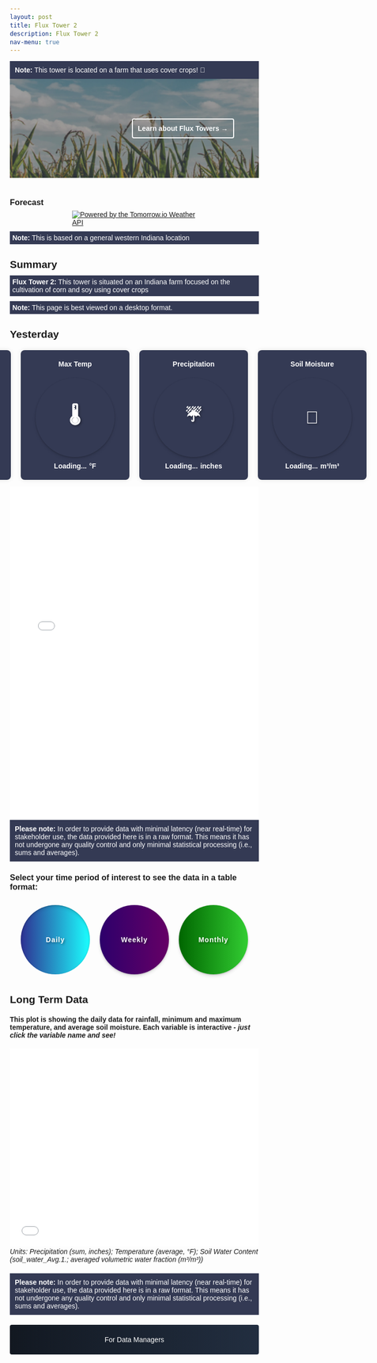 ```yaml
---
layout: post
title: Flux Tower 2
description: Flux Tower 2
nav-menu: true 
---
```


<style>
/* General resets for buttons and icons */
button, a, iframe {
    border: none;
    outline: none;
    box-shadow: none;
}

/* Styling for the Toggle Technical Data button */
.collapsible {
    background-image: linear-gradient(to right, #121821, #222e40);
    cursor: pointer;
    padding: 10px 15px;
    border-radius: 4px;
    text-align: center;
    text-transform: none;
    display: block;
    margin: auto;
    margin-bottom: 20px;  
    width: 100%;
    line-height: 40px;
    color: white;
}

/* Styles for container */
.container {
    visibility: hidden;
    height: 0;
    overflow: hidden;  
}

.centered-text {
    text-align: center;
}

/* Styling for the View in full View button */
.full-view-button {
    display: block;
    margin: 20px auto; 
    background-image: linear-gradient(to right, #121821, #222e40);
    color: white;
    cursor: pointer;
    padding: 10px 15px;
    border-radius: 4px;
    text-align: center;
    font-size: 1em; 
    text-decoration: none; 
    font-weight: bold; 
}

.collapsible.selected {
    filter: brightness(60%); /* darken the color */
}

/* Styling for the icons */
.icon {
    box-shadow: 0px 4px 6px rgba(0, 0, 0, 0.1), 0px 1px 3px rgba(0, 0, 0, 0.2); /* outer and inner shadows */
    text-shadow: 2px 2px 4px rgba(0, 0, 0, 0.4); /* horizontal offset, vertical offset, blur radius, color */
    position: relative;
    color: white;
    text-transform: none;
    padding: 10px;
    width: 140px;
    height: 140px;
    border-radius: 50%;
    overflow: hidden;
    white-space: nowrap;
    text-overflow: ellipsis;
    text-align: center;
    display: flex;
    align-items: center;
    justify-content: center;
    margin: 10px;
    background-size: 100%;
    letter-spacing: 1px;
    font-size: 1em;
    font-weight: bold;
    background-color: transparent;
    transition: filter 0.2s;
}

/* Styling for the icons */
/* Daily */
.icon-daily { 
    background: linear-gradient(to right, #2E3192, #1BFFFF);
    box-shadow: inset 0px 4px 6px rgba(0, 0, 0, 0.1), inset 0px 1px 3px rgba(0, 0, 0, 0.2); /* inner shadows for selected */
}
.icon-daily.selected { 
    background: linear-gradient(to right, #1C1D59, #118B8B);
    box-shadow: inset 0px 4px 6px rgba(0, 0, 0, 0.1), inset 0px 1px 3px rgba(0, 0, 0, 0.2); /* inner shadows for selected */
}

/* Weekly */
.icon-weekly { 
    background: linear-gradient(to right, #2d006b, #660066);
}
.icon-weekly.selected { 
    background: linear-gradient(to right, #1C003E, #4C004D);
}

/* Monthly */
.icon-monthly { 
    background: linear-gradient(to right, #006600, #32CD32); /* Adjusted colors for better readability */
}
.icon-monthly.selected { 
    background: linear-gradient(to right, #004400, #228B22); /* Adjusted colors for better readability */
}

.icon-container {
    display: flex;
    justify-content: center;
    margin-bottom: 20px;
}

/* Space after the note */
iframe + i {
    display: block; /* ensure the element takes up its full width */
    margin-bottom: 20px; /* space below the note */
}

/* Ensuring text size consistency */
.icon, .collapsible {
    font-size: 1em;
}

.table-container {
    display: none;
}

.grid-container, .toggle-icons, .content {
    margin-bottom: 40px;
}

/* for static plot */
.plot-container {
    visibility: visible;  // makes it visible
    height: auto;        // adjusts the height to its content
}

/* Banner styles */
/* Make the image darker by adding this overlay */
.grid-item:before {
    height: 200px;
    width: 100%;
    content: "";
    position: absolute;
    top: 0;
    left: 0;
    right: 0;
    bottom: 0;
    background-color: rgba(18, 24, 33, 0.4); /* Your specific dark blue with 70% opacity */
    z-index: 1;
}

/* Modify your existing text-overlay */
.text-overlay {
    transition: all 0.3s ease; /* Add transition for smooth changes */
    color: rgba(255, 255, 255, 0.7); /* Making text a bit transparent */
    transition: color 0.3s ease, border 0.3s ease; /* Added transition for border */
    position: absolute;
    top: 50%;
    right: 10%;
    transform: translateY(-50%);
    color: white;
    background-color: rgba(0, 0, 0, 0); /* Make it transparent */
    border: 2px solid white; /* White border */
    padding: 10px;
    border-radius: 4px;
    font-weight: bold; /* Make text bold */
    z-index: 2; /* Sit on top of the image and the dark overlay */
}

.text-overlay:hover {
    border: 2px solid lightblue; /* Add light blue border */
    color: white; /* Keep the text color white */
    background-color: rgba(0, 0, 0, 0.1); /* Slight background change to indicate hover */
}

/* Update grid-item to position the image and text overlay */
.grid-item {
    height: 200px;
    width: 100%;
    position: relative;
    margin: 0;
    padding: 0;
    border: none;
}

/* Style the image */
.grid-item img {
    object-fit: cover;  /* Adjust to make the image cover the entire div */
    width: 100%;  
    height: 100%;  /* Make it span full height */
    margin: 0;
    padding: 0;
}

/* Adjust the margin of the summary heading */
.summary-heading {
    margin-bottom: 10px; /* Adjust this value as needed to reduce/increase space */
}

.summary-box {
    background-color: #343A54;
    padding: 5px;
    color: white;
    margin-top: 10px; /* Adjust this value as needed to reduce/increase space */
}

/* Weather tiles */
body {
    font-family: Arial, sans-serif;
    margin: 0;
    padding: 20px;
}

.tile-container {
    display: flex;
    justify-content: center;
    gap: 20px;
    margin-top: 20px;
}

.tile {
    background-color: #343A54;
    border-radius: 8px;
    padding: 20px;
    box-shadow: 0 0 10px rgba(0, 0, 0, 0.1);
    text-align: center;
    color: white;
    display: flex;
    flex-direction: column;
    align-items: center;
    width: 200px;
}

.tile .icon {
    font-size: 35px;
    margin-bottom: 10px;
    cursor: default; /* Make sure these icons are not clickable */
}

.tile .title {
    font-weight: bold;
    margin-bottom: 10px;
    font-size: 1em;
}

.tile .value {
    font-size: 1em;
    font-weight: bold;
    display: flex;
    align-items: center;
    justify-content: center;
    gap: 5px;
}


</style>

<div style="background-color: #343A54; padding: 10px; color: white;"> <!-- Updated background color -->
    <strong>Note:</strong> This tower is located on a farm that uses cover crops! 🍃
</div>

<!-- Add the banner grid-container here -->
<div class="grid-container">
  <div class="grid-item">
    <a href="https://kesondrakey.github.io/FluxTowers">
      <img src="images/corn.jpeg" alt="clouds">
      <div class="text-overlay">Learn about Flux Towers &#8594;</div> <!-- Added arrow here -->
    </a>
  </div>
</div>

<h3>Forecast</h3>
<div class="tomorrow"
     data-location-id="125460"
     data-language="EN"
     data-unit-system="IMPERIAL"
     data-skin="dark"
     data-widget-type="upcoming"
     style="padding-bottom:22px;position:relative;">
    <a href="https://www.tomorrow.io/weather-api/"
       rel="nofollow noopener noreferrer"
       target="_blank"
       style="position: absolute; bottom: 0; transform: translateX(-50%); left: 50%;">
        <img alt="Powered by the Tomorrow.io Weather API"
             src="https://weather-website-client.tomorrow.io/img/powered-by.svg"
             width="250" height="18"/>
    </a>
</div>

<div class="summary-box">
    <strong>Note:</strong> This is based on a general western Indiana location 
</div>
<i></i>

<!-- Your existing HTML content starts here -->
<h2 class="summary-heading">Summary</h2>
<div class="summary-box">
    <strong>Flux Tower 2:</strong> This tower is situated on an Indiana farm focused on the cultivation of corn and soy using cover crops
</div>
<div class="summary-box">
    <strong>Note:</strong> This page is best viewed on a desktop format.
</div>
<i></i>

<!-- Yesterday's Date Header -->
<h2 class="summary-heading" id="yesterday-date">Yesterday</h2>

<!-- Tiles for yesterday's information -->
<div class="tile-container">
    <div class="tile">
        <div class="title">Min Temp</div>
        <div class="icon">🌡️</div>
        <div class="value"><span id="min-temp">Loading...</span> <span class="unit">°F</span></div>
    </div>
    <div class="tile">
        <div class="title">Max Temp</div>
        <div class="icon">🌡️</div>
        <div class="value"><span id="max-temp">Loading...</span> <span class="unit">°F</span></div>
    </div>
    <div class="tile">
        <div class="title">Precipitation</div>
        <div class="icon">☔</div>
        <div class="value"><span id="total-precipitation">Loading...</span> <span class="unit">inches</span></div>
    </div>
    <div class="tile">
        <div class="title">Soil Moisture</div>
        <div class="icon">🌱</div>
        <div class="value"><span id="avg-soil-moisture">Loading...</span> <span class="unit">m³/m³</span></div>
    </div>
</div>
<!-- End tiles for yesterday's information -->

<i></i>


<iframe width="100%" height="670" frameborder="0" scrolling="no" src="files/Calendar1.html"></iframe>
<div style="background-color: #343A54; padding: 10px; color: white;">
    <strong>Please note:</strong> In order to provide data with minimal latency (near real-time) for stakeholder use, the data provided here is in a raw format. This means it has not undergone any quality control and only minimal statistical processing (i.e., sums and averages).
</div>
<div style="margin-bottom:20px;"></div>

<!-- Table Section -->
<h3>Select your time period of interest to see the data in a table format:</h3>
<!-- Icons/buttons -->
<div class="icon-container">
    <button class="icon icon-daily" onclick="showTable('daily')">Daily</button>
    <button class="icon icon-weekly" onclick="showTable('weekly')">Weekly</button>
    <button class="icon icon-monthly" onclick="showTable('monthly')">Monthly</button>
</div>

<!-- Tables -->
<div id="daily-table" class="table-container" style="display: none;"> <!-- Set initial state to 'none' -->
    <b>Daily Data Table:</b>
    <iframe width="100%" height="400" frameborder="0" scrolling="no" src="longterm_plots/datatable_daily_fluxtower2.html"></iframe>
    <i>Units: Precipitation (sum, inches); Temperature (average, °F); Soil Water Content (soil_water_Avg.1.; averaged volumetric water fraction (m³/m³))</i>
    <div style="background-color: #343A54; padding: 10px; color: white;">
      <strong>Please note:</strong> In order to provide data with minimal latency (near real-time) for stakeholder use, the data provided here is in a raw format. This means it has not undergone any quality control and only minimal statistical processing (i.e., sums and averages).
    </div>
</div>

<div id="weekly-table" class="table-container" style="display: none;"> <!-- Set initial state to 'none' -->
    <b>Weekly Data Table:</b>
    <iframe width="100%" height="400" frameborder="0" scrolling="no" src="longterm_plots/datatable_weekly_fluxtower2.html"></iframe>
    <i>Units: Precipitation (sum, inches); Temperature (average, °F); Soil Water Content (soil_water_Avg.1.; averaged volumetric water fraction (m³/m³))</i>
    <div style="background-color: #343A54; padding: 10px; color: white;">
      <strong>Please note:</strong> In order to provide data with minimal latency (near real-time) for stakeholder use, the data provided here is in a raw format. This means it has not undergone any quality control and only minimal statistical processing (i.e., sums and averages).
    </div>
    <div style="margin-bottom:20px;"></div>
</div>
<div id="monthly-table" class="table-container" style="display: none;"> <!-- Set initial state to 'none' -->
    <b>Monthly Data Table:</b>
    <iframe width="100%" height="400" frameborder="0" scrolling="no" src="longterm_plots/datatable_monthly_fluxtower2.html"></iframe>
    <i>Units: Precipitation (sum, inches); Temperature (average, °F); Soil Water Content (soil_water_Avg.1.; averaged volumetric water fraction (m³/m³))</i>
    <div style="background-color: #343A54; padding: 10px; color: white;">
      <strong>Please note:</strong> In order to provide data with minimal latency (near real-time) for stakeholder use, the data provided here is in a raw format. This means it has not undergone any quality control and only minimal statistical processing (i.e., sums and averages).
    </div>
    <div style="margin-bottom:20px;"></div>
</div>

<!-- Daily Plot - Simple Variables -->
<h2>Long Term Data</h2>
<h4>This plot is showing the daily data for rainfall, minimum and maximum temperature, and average soil moisture. Each variable is interactive - <i>just click the variable name and see!</i></h4>
<div class="plot-container">
  <div class="html-object">
    <!-- Here's where you add the iframe to embed the Plotly graph -->
    <iframe width="100%" height="400" frameborder="0" scrolling="no" src="longterm_plots/longterm_daily_plotly_fluxtower2.html"></iframe>
    <i>Units: Precipitation (sum, inches); Temperature (average, °F); Soil Water Content (soil_water_Avg.1.; averaged volumetric water fraction (m³/m³))</i>
    <div style="background-color: #343A54; padding: 10px; color: white;">
      <strong>Please note:</strong> In order to provide data with minimal latency (near real-time) for stakeholder use, the data provided here is in a raw format. This means it has not undergone any quality control and only minimal statistical processing (i.e., sums and averages).
    </div>
    <div style="margin-bottom:20px;"></div>
  </div>
</div>

<!-- Technical Data Section -->
<!-- More Technical Data -->
<div class="collapsible-container">
    <button class="collapsible">For Data Managers</button>
    <div class="container">
        <h5>Flux towers take a lot of different kinds of data. Just click your variable of interest to see the pattern across the entire period of data collection!</h5>
        <div class="html-object">
            <iframe width="100%" height="800" frameborder="0" scrolling="no" src="longterm_plots/longterm_plotly_fluxtower2.html"></iframe>
            <div style="background-color: #343A54; padding: 10px; color: white;">
                <strong>Please note:</strong> In order to provide data near real-time, the data provided here is in a raw format and has not undergone any quality control.
            </div>
            <!-- View in full View Button -->
            <a href="https://kesondrakey.github.io/longterm_plots/longterm_plotly_fluxtower2.html" class="full-view-button">Click for full view</a>
        </div>
    </div>
</div>

<script>
function showTable(tableType) {
    const tables = document.querySelectorAll('.table-container');
    const selectedTable = document.getElementById(tableType + '-table');
    const icons = document.querySelectorAll('.icon');
    let isAlreadyVisible = (selectedTable.style.display === 'block');

    // Hide all tables first
    tables.forEach(table => {
        table.style.display = 'none';
    });

    // Remove selected class from all icons
    icons.forEach(icon => {
        icon.classList.remove('selected');
    });

    // If the selected table was not already visible, show it
    if (!isAlreadyVisible) {
        selectedTable.style.display = 'block';
        // Add the selected class to the clicked icon only if the table was not already visible
        document.querySelector('.icon-' + tableType).classList.add('selected');
    }
}

// Collapsible Functionality
var coll = document.getElementsByClassName("collapsible");
for (let i = 0; i < coll.length; i++) {
    coll[i].addEventListener("click", function() {
        this.classList.toggle("active");
        
        // Adjust this part to target the .container inside the .collapsible-container
        var content = this.parentNode.querySelector(".container");

        if (content.style.visibility === "visible" || content.style.visibility === "") {
            content.style.visibility = "hidden";
            content.style.height = "0";  // this will collapse the space taken by the hidden content
        } else {
            content.style.visibility = "visible";
            content.style.height = "auto";  // revert to its original height
        }
    });
}

// for weather
(function(d, s, id) {
    if (d.getElementById(id)) {
        if (window.__TOMORROW__) {
            window.__TOMORROW__.renderWidget();
        }
        return;
    }
    const fjs = d.getElementsByTagName(s)[0];
    const js = d.createElement(s);
    js.id = id;
    js.src = "https://www.tomorrow.io/v1/widget/sdk/sdk.bundle.min.js";
    fjs.parentNode.insertBefore(js, fjs);
})(document, 'script', 'tomorrow-sdk');

// for tiles at top of page
document.addEventListener("DOMContentLoaded", function() {
    // Fetch the HTML content (assuming the HTML file is accessible via a URL)
    fetch('longterm_plots/datatable_daily_fluxtower2.html')
        .then(response => response.text())
        .then(htmlContent => {
            // Parse the HTML content
            const parser = new DOMParser();
            const doc = parser.parseFromString(htmlContent, 'text/html');
            
            // Find the script tag that contains the JSON data
            const scriptTag = doc.querySelector('script[type="application/json"][data-for]');
            
            if (scriptTag) {
                // Load the JSON data
                const dataJson = JSON.parse(scriptTag.textContent);
                
                // Extract the data from the JSON
                const data = dataJson.x.data;
                
                // Get the dates and convert them to Date objects
                const dates = data[0].map(dateStr => new Date(dateStr));
                
                // Find the index for yesterday's date
                const yesterday = new Date();
                yesterday.setDate(yesterday.getDate() - 1);
                const options = { year: 'numeric', month: 'long', day: 'numeric' };
                const yesterdayStr = yesterday.toISOString().split('T')[0];
                const formattedDate = yesterday.toLocaleDateString('en-US', options);
                
                const index = data[0].indexOf(yesterdayStr);
                if (index !== -1) {
                    // Extract data for yesterday
                    const minTemp = data[1][index];
                    const maxTemp = data[2][index];
                    const totalPrecipitation = data[3][index];
                    const avgSoilMoisture = data[4][index];
                    
                    // Update the HTML elements with the data
                    document.getElementById('min-temp').textContent = minTemp;
                    document.getElementById('max-temp').textContent = maxTemp;
                    document.getElementById('total-precipitation').textContent = totalPrecipitation;
                    document.getElementById('avg-soil-moisture').textContent = avgSoilMoisture;
                    document.getElementById('yesterday-date').textContent = "Yesterday: " + formattedDate;
                } else {
                    document.getElementById('min-temp').textContent = 'No data';
                    document.getElementById('max-temp').textContent = 'No data';
                    document.getElementById('total-precipitation').textContent = 'No data';
                    document.getElementById('avg-soil-moisture').textContent = 'No data';
                    document.getElementById('yesterday-date').textContent = "Yesterday: " + formattedDate + " (No data)";
                }
            } else {
                console.error('Script tag with JSON data not found.');
                document.getElementById('yesterday-date').textContent = "Yesterday: " + formattedDate + " (No data)";
            }
        })
        .catch(error => {
            console.error('Error fetching the HTML:', error);
            document.getElementById('yesterday-date').textContent = "Yesterday: " + formattedDate + " (Error loading data)";
        });

</script>
